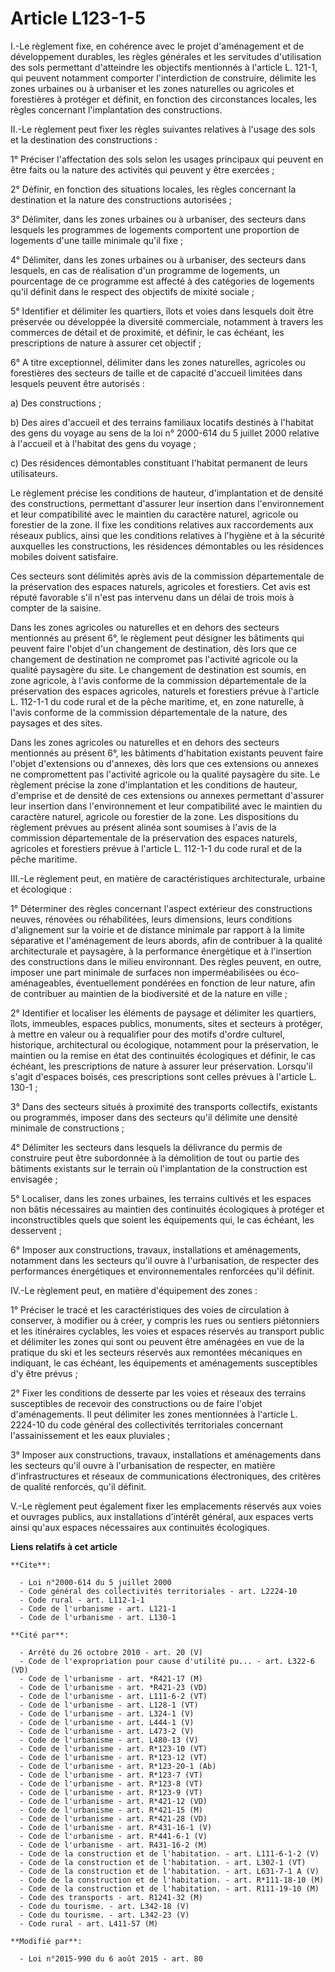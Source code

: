 # Article L123-1-5

I.-Le règlement fixe, en cohérence avec le projet d'aménagement et de développement durables, les règles générales et les
servitudes d'utilisation des sols permettant d'atteindre les objectifs mentionnés à l'article L. 121-1, qui peuvent notamment
comporter l'interdiction de construire, délimite les zones urbaines ou à urbaniser et les zones naturelles ou agricoles et
forestières à protéger et définit, en fonction des circonstances locales, les règles concernant l'implantation des
constructions. 

II.-Le règlement peut fixer les règles suivantes relatives à l'usage des sols et la destination des constructions : 

1° Préciser l'affectation des sols selon les usages principaux qui peuvent en être faits ou la nature des activités qui
peuvent y être exercées ; 

2° Définir, en fonction des situations locales, les règles concernant la destination et la nature des constructions
autorisées ; 

3° Délimiter, dans les zones urbaines ou à urbaniser, des secteurs dans lesquels les programmes de logements comportent une
proportion de logements d'une taille minimale qu'il fixe ; 

4° Délimiter, dans les zones urbaines ou à urbaniser, des secteurs dans lesquels, en cas de réalisation d'un programme de
logements, un pourcentage de ce programme est affecté à des catégories de logements qu'il définit dans le respect des
objectifs de mixité sociale ; 

5° Identifier et délimiter les quartiers, îlots et voies dans lesquels doit être préservée ou développée la diversité
commerciale, notamment à travers les commerces de détail et de proximité, et définir, le cas échéant, les prescriptions de
nature à assurer cet objectif ; 

6° A titre exceptionnel, délimiter dans les zones naturelles, agricoles ou forestières des secteurs de taille et de capacité
d'accueil limitées dans lesquels peuvent être autorisés : 

a) Des constructions ; 

b) Des aires d'accueil et des terrains familiaux locatifs destinés à l'habitat des gens du voyage au sens de la loi n°
2000-614 du 5 juillet 2000 relative à l'accueil et à l'habitat des gens du voyage ; 

c) Des résidences démontables constituant l'habitat permanent de leurs utilisateurs. 

Le règlement précise les conditions de hauteur, d'implantation et de densité des constructions, permettant d'assurer leur
insertion dans l'environnement et leur compatibilité avec le maintien du caractère naturel, agricole ou forestier de la zone.
Il fixe les conditions relatives aux raccordements aux réseaux publics, ainsi que les conditions relatives à l'hygiène et à
la sécurité auxquelles les constructions, les résidences démontables ou les résidences mobiles doivent satisfaire. 

Ces secteurs sont délimités après avis de la commission départementale de la préservation des espaces naturels, agricoles et
forestiers. Cet avis est réputé favorable s'il n'est pas intervenu dans un délai de trois mois à compter de la saisine. 

Dans les zones agricoles ou naturelles et en dehors des secteurs mentionnés au présent 6°, le règlement peut désigner les
bâtiments qui peuvent faire l'objet d'un changement de destination, dès lors que ce changement de destination ne compromet
pas l'activité agricole ou la qualité paysagère du site. Le changement de destination est soumis, en zone agricole, à l'avis
conforme de la commission départementale de la préservation des espaces agricoles, naturels et forestiers prévue à l'article
L. 112-1-1 du code rural et de la pêche maritime, et, en zone naturelle, à l'avis conforme de la commission départementale de
la nature, des paysages et des sites. 

Dans les zones agricoles ou naturelles et en dehors des secteurs mentionnés au présent 6°, les bâtiments d'habitation
existants peuvent faire l'objet d'extensions ou d'annexes, dès lors que ces extensions ou annexes ne compromettent pas
l'activité agricole ou la qualité paysagère du site. Le règlement précise la zone d'implantation et les conditions de
hauteur, d'emprise et de densité de ces extensions ou annexes permettant d'assurer leur insertion dans l'environnement et
leur compatibilité avec le maintien du caractère naturel, agricole ou forestier de la zone. Les dispositions du règlement
prévues au présent alinéa sont soumises à l'avis de la commission départementale de la préservation des espaces naturels,
agricoles et forestiers prévue à l'article L. 112-1-1 du code rural et de la pêche maritime.

III.-Le règlement peut, en matière de caractéristiques architecturale, urbaine et écologique : 

1° Déterminer des règles concernant l'aspect extérieur des constructions neuves, rénovées ou réhabilitées, leurs dimensions,
leurs conditions d'alignement sur la voirie et de distance minimale par rapport à la limite séparative et l'aménagement de
leurs abords, afin de contribuer à la qualité architecturale et paysagère, à la performance énergétique et à l'insertion des
constructions dans le milieu environnant. Des règles peuvent, en outre, imposer une part minimale de surfaces non
imperméabilisées ou éco-aménageables, éventuellement pondérées en fonction de leur nature, afin de contribuer au maintien de
la biodiversité et de la nature en ville ; 

2° Identifier et localiser les éléments de paysage et délimiter les quartiers, îlots, immeubles, espaces publics, monuments,
sites et secteurs à protéger, à mettre en valeur ou à requalifier pour des motifs d'ordre culturel, historique, architectural
ou écologique, notamment pour la préservation, le maintien ou la remise en état des continuités écologiques et définir, le
cas échéant, les prescriptions de nature à assurer leur préservation. Lorsqu'il s'agit d'espaces boisés, ces prescriptions
sont celles prévues à l'article L. 130-1 ; 

3° Dans des secteurs situés à proximité des transports collectifs, existants ou programmés, imposer dans des secteurs qu'il
délimite une densité minimale de constructions ; 

4° Délimiter les secteurs dans lesquels la délivrance du permis de construire peut être subordonnée à la démolition de tout
ou partie des bâtiments existants sur le terrain où l'implantation de la construction est envisagée ; 

5° Localiser, dans les zones urbaines, les terrains cultivés et les espaces non bâtis nécessaires au maintien des continuités
écologiques à protéger et inconstructibles quels que soient les équipements qui, le cas échéant, les desservent ; 

6° Imposer aux constructions, travaux, installations et aménagements, notamment dans les secteurs qu'il ouvre à
l'urbanisation, de respecter des performances énergétiques et environnementales renforcées qu'il définit. 

IV.-Le règlement peut, en matière d'équipement des zones : 

1° Préciser le tracé et les caractéristiques des voies de circulation à conserver, à modifier ou à créer, y compris les rues
ou sentiers piétonniers et les itinéraires cyclables, les voies et espaces réservés au transport public et délimiter les
zones qui sont ou peuvent être aménagées en vue de la pratique du ski et les secteurs réservés aux remontées mécaniques en
indiquant, le cas échéant, les équipements et aménagements susceptibles d'y être prévus ; 

2° Fixer les conditions de desserte par les voies et réseaux des terrains susceptibles de recevoir des constructions ou de
faire l'objet d'aménagements. Il peut délimiter les zones mentionnées à l'article L. 2224-10 du code général des
collectivités territoriales concernant l'assainissement et les eaux pluviales ; 

3° Imposer aux constructions, travaux, installations et aménagements dans les secteurs qu'il ouvre à l'urbanisation de
respecter, en matière d'infrastructures et réseaux de communications électroniques, des critères de qualité renforcés, qu'il
définit. 

V.-Le règlement peut également fixer les emplacements réservés aux voies et ouvrages publics, aux installations d'intérêt
général, aux espaces verts ainsi qu'aux espaces nécessaires aux continuités écologiques.

**Liens relatifs à cet article**

	**Cite**:

	  - Loi n°2000-614 du 5 juillet 2000
	  - Code général des collectivités territoriales - art. L2224-10
	  - Code rural - art. L112-1-1
	  - Code de l'urbanisme - art. L121-1
	  - Code de l'urbanisme - art. L130-1

	**Cité par**:

	  - Arrêté du 26 octobre 2010 - art. 20 (V)
	  - Code de l'expropriation pour cause d'utilité pu... - art. L322-6 (VD)
	  - Code de l'urbanisme - art. *R421-17 (M)
	  - Code de l'urbanisme - art. *R421-23 (VD)
	  - Code de l'urbanisme - art. L111-6-2 (VT)
	  - Code de l'urbanisme - art. L128-1 (VT)
	  - Code de l'urbanisme - art. L324-1 (V)
	  - Code de l'urbanisme - art. L444-1 (V)
	  - Code de l'urbanisme - art. L473-2 (V)
	  - Code de l'urbanisme - art. L480-13 (V)
	  - Code de l'urbanisme - art. R*123-10 (VT)
	  - Code de l'urbanisme - art. R*123-12 (VT)
	  - Code de l'urbanisme - art. R*123-20-1 (Ab)
	  - Code de l'urbanisme - art. R*123-7 (VT)
	  - Code de l'urbanisme - art. R*123-8 (VT)
	  - Code de l'urbanisme - art. R*123-9 (VT)
	  - Code de l'urbanisme - art. R*421-12 (VD)
	  - Code de l'urbanisme - art. R*421-15 (M)
	  - Code de l'urbanisme - art. R*421-28 (VD)
	  - Code de l'urbanisme - art. R*431-16-1 (V)
	  - Code de l'urbanisme - art. R*441-6-1 (V)
	  - Code de l'urbanisme - art. R431-16-2 (M)
	  - Code de la construction et de l'habitation. - art. L111-6-1-2 (V)
	  - Code de la construction et de l'habitation. - art. L302-1 (VT)
	  - Code de la construction et de l'habitation. - art. L631-7-1 A (V)
	  - Code de la construction et de l'habitation. - art. R*111-18-10 (M)
	  - Code de la construction et de l'habitation. - art. R111-19-10 (M)
	  - Code des transports - art. R1241-32 (M)
	  - Code du tourisme. - art. L342-18 (V)
	  - Code du tourisme. - art. L342-23 (V)
	  - Code rural - art. L411-57 (M)

	**Modifié par**:

	  - Loi n°2015-990 du 6 août 2015 - art. 80
